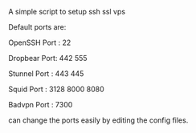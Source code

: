 A simple script to setup ssh ssl vps




Default ports are:



  OpenSSH Port : 22
  
  
  
  Dropbear Port: 442 555
  
  
  
  Stunnel Port : 443 445
  
  
  
  Squid Port : 3128 8000 8080
  
  
  
  Badvpn Port : 7300
  
  
  

can change the ports easily by editing the config files.
